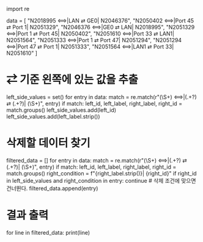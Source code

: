 import re

data = [
    "N2018995 <==>|LAN ⇄ GE0| N2046376",
    "N2050402 <==>|Port 45 ⇄ Port 1| N2051329",
    "N2046376 <==>|GE0 ⇄ LAN| N2018995",
    "N2051329 <==>|Port 1 ⇄ Port 45| N2050402",
    "N2051610 <==>|Port 33 ⇄ LAN1| N2051564",
    "N2051333 <==>|Port 1 ⇄ Port 47| N2051294",
    "N2051294 <==>|Port 47 ⇄ Port 1| N2051333",
    "N2051564 <==>|LAN1 ⇄ Port 33| N2051610"
]

# ⇄ 기준 왼쪽에 있는 값을 추출
left_side_values = set()
for entry in data:
    match = re.match(r"(\S+) <==>\|(.+?) ⇄ (.+?)\| (\S+)", entry)
    if match:
        left_id, left_label, right_label, right_id = match.groups()
        left_side_values.add(left_id)
        left_side_values.add(left_label.strip())

# 삭제할 데이터 찾기
filtered_data = []
for entry in data:
    match = re.match(r"(\S+) <==>\|(.+?) ⇄ (.+?)\| (\S+)", entry)
    if match:
        left_id, left_label, right_label, right_id = match.groups()
        right_condition = f"{right_label.strip()}| {right_id}"
        if right_id in left_side_values and right_condition in entry:
            continue  # 삭제 조건에 맞으면 건너뛴다.
        filtered_data.append(entry)

# 결과 출력
for line in filtered_data:
    print(line)